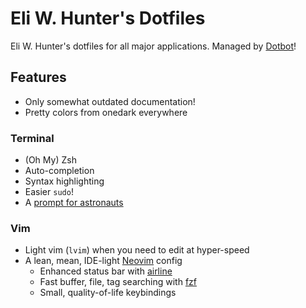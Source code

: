 # Eli W. Hunter's Dotfiles

Eli W. Hunter's dotfiles for all major applications. Managed by [Dotbot](https://git.io/dotbot)!

## Features

* Only somewhat outdated documentation!
* Pretty colors from onedark everywhere

### Terminal

* (Oh My) Zsh
* Auto-completion
* Syntax highlighting
* Easier `sudo`!
* A [prompt for astronauts](https://github.com/denysdovhan/spaceship-prompt)

### Vim

* Light vim (`lvim`) when you need to edit at hyper-speed
* A lean, mean, IDE-light [Neovim](https://github.com/neovim/neovim) config
  * Enhanced status bar with [airline](https://github.com/vim-airline/vim-airline)
  * Fast buffer, file, tag searching with [fzf](https://github.com/junegunn/fzf.vim)
  * Small, quality-of-life keybindings
